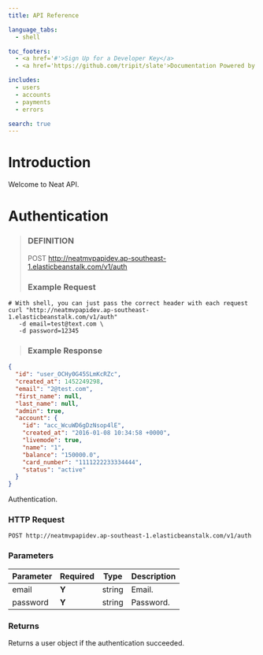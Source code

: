 ```yaml
---
title: API Reference

language_tabs:
  - shell

toc_footers:
  - <a href='#'>Sign Up for a Developer Key</a>
  - <a href='https://github.com/tripit/slate'>Documentation Powered by Slate</a>

includes:
  - users
  - accounts
  - payments
  - errors

search: true
---
```


# Introduction

Welcome to Neat API.

# Authentication

> ### DEFINITION
> POST http://neatmvpapidev.ap-southeast-1.elasticbeanstalk.com/v1/auth
> ### Example Request


```shell
# With shell, you can just pass the correct header with each request
curl "http://neatmvpapidev.ap-southeast-1.elasticbeanstalk.com/v1/auth"
   -d email=test@text.com \
   -d password=12345
```

> ### Example Response

```json
{
  "id": "user_OCHy0G45SLmKcRZc",
  "created_at": 1452249298,
  "email": "2@test.com",
  "first_name": null,
  "last_name": null,
  "admin": true,
  "account": {
    "id": "acc_WcuWD6gDzNsop4lE",
    "created_at": "2016-01-08 10:34:58 +0000",
    "livemode": true,
    "name": "1",
    "balance": "150000.0",
    "card_number": "1111222233334444",
    "status": "active"
  }
}

```
Authentication.

### HTTP Request

`POST http://neatmvpapidev.ap-southeast-1.elasticbeanstalk.com/v1/auth`

### Parameters

Parameter | Required | Type | Description
--------- | ------- | ----------- | -----------
email | **Y** | string | Email.
password | **Y** | string | Password.

### Returns
Returns a user object if the authentication succeeded. 






















